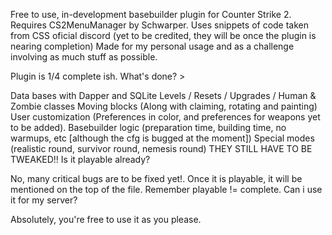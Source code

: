 Free to use, in-development basebuilder plugin for Counter Strike 2. Requires CS2MenuManager by Schwarper. Uses snippets of code taken from CSS oficial discord (yet to be credited, they will be once the plugin is nearing completion) Made for my personal usage and as a challenge involving as much stuff as possible.

Plugin is 1/4 complete ish. What's done? >

Data bases with Dapper and SQLite
Levels / Resets / Upgrades / Human & Zombie classes
Moving blocks (Along with claiming, rotating and painting)
User customization (Preferences in color, and preferences for weapons yet to be added).
Basebuilder logic (preparation time, building time, no warmups, etc [although the cfg is bugged at the moment])
Special modes (realistic round, survivor round, nemesis round) THEY STILL HAVE TO BE TWEAKED!!
Is it playable already?

No, many critical bugs are to be fixed yet!. Once it is playable, it will be mentioned on the top of the file. Remember playable != complete.
Can i use it for my server?

Absolutely, you're free to use it as you please.
